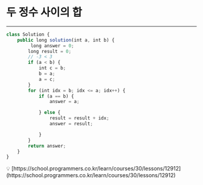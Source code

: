 # 두 정수 사이의 합

---

```jsx
class Solution {
    public long solution(int a, int b) {
         long answer = 0;
        long result = 0;
        // -3 < 3
        if (a < b) {
            int c = b;
            b = a;
            a = c;
        }
        for (int idx = b; idx <= a; idx++) {
            if (a == b) {
                answer = a;

            } else {
                result = result + idx;
                answer = result;

            }
        }
        return answer;
    }
}
```

<aside>
💡 [https://school.programmers.co.kr/learn/courses/30/lessons/12912](https://school.programmers.co.kr/learn/courses/30/lessons/12912)

</aside>